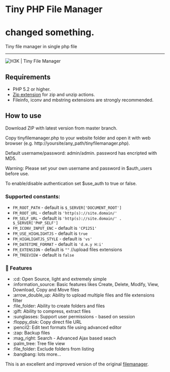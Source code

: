 # Tiny PHP File Manager
# changed something.
Tiny file manager in single php file
<hr>
<img src="screenshot.gif" alt="H3K | Tiny File Manager">

## Requirements

- PHP 5.2 or higher.
- [Zip extension](http://php.net/manual/en/book.zip.php) for zip and unzip actions.
- Fileinfo, iconv and mbstring extensions are strongly recommended.

## How to use

Download ZIP with latest version from master branch.

Copy tinyfilemanager.php to your website folder and open it with web browser (e.g. http://yoursite/any_path/tinyfilemanager.php).

Default username/password: admin/admin. password has encripted with MD5.

Warning: Please set your own username and password in $auth_users before use.

To enable/disable authentication set $use_auth to true or false.

### Supported constants:

- `FM_ROOT_PATH` - default is `$_SERVER['DOCUMENT_ROOT']`
- `FM_ROOT_URL` - default is `'http(s)://site.domain/'`
- `FM_SELF_URL` - default is `'http(s)://site.domain/' . $_SERVER['PHP_SELF']`
- `FM_ICONV_INPUT_ENC` - default is `'CP1251'`
- `FM_USE_HIGHLIGHTJS` - default is `true`
- `FM_HIGHLIGHTJS_STYLE` - default is `'vs'`
- `FM_DATETIME_FORMAT` - default is `'d.m.y H:i'`
- `FM_EXTENSION` - default is `""` //upload files extensions
- `FM_TREEVIEW` - default is `false`


### :loudspeaker: Features 
<ul>
<li>:cd: Open Source, light and extremely simple</li>
<li>:information_source: Basic features likes Create, Delete, Modify, View, Download, Copy and Move files </li>
<li>:arrow_double_up: Ability to upload multiple files and file extensions filter </li>
<li>:file_folder: Ability to create folders and files</li>
<li>:gift: Ability to compress, extract files</li>
<li>:sunglasses: Support user permissions - based on session</li>
<li>:floppy_disk: Copy direct file URL</li>
<li>:pencil2: Edit text formats file using advanced editor</li>
<li>:zap: Backup files</li>
<li>:mag_right: Search - Advanced Ajax based seach</li>
<li>:palm_tree: Tree file view</li>
<li>:file_folder: Exclude folders from listing</li>
<li>:bangbang: lots more...</li>
</ul>


This is an excellent and improved version of the original <a target="_balnk" href="https://github.com/alexantr/filemanager">filemanager</a>.
